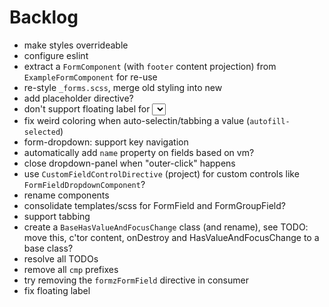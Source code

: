 # Backlog

- make styles overrideable
- configure eslint
- extract a `FormComponent` (with `footer` content projection) from `ExampleFormComponent` for re-use
- re-style `_forms.scss`, merge old styling into new
- add placeholder directive?
- don't support floating label for <select>?
- fix weird coloring when auto-selectin/tabbing a value (`autofill-selected`)
- form-dropdown: support key navigation
- automatically add `name` property on fields based on vm?
- close dropdown-panel when "outer-click" happens
- use `CustomFieldControlDirective` (project) for custom controls like `FormFieldDropdownComponent`?
- rename components
- consolidate templates/scss for FormField and FormGroupField?
- support tabbing
- create a `BaseHasValueAndFocusChange` class (and rename), see TODO: move this, c'tor content, onDestroy and HasValueAndFocusChange to a base class?
- resolve all TODOs
- remove all `cmp` prefixes
- try removing the `formzFormField` directive in consumer
- fix floating label
